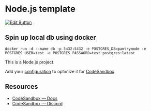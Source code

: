 # Node.js template

[![Edit Button](https://codesandbox.io/static/img/play-codesandbox.svg)](https://codesandbox.io/p/github/shubhamlatkar/monorepo2.0/main)

## Spin up local db using docker
```
docker run -d --name db -p 5432:5432 -e POSTGRES_DB=pantrynode -e POSTGRES_USER=test -e POSTGRES_PASSWORD=test postgres:latest
```

This is a Node.js project.

Add your [configuration](https://codesandbox.io/docs/projects/learn/setting-up/tasks) to optimize it for [CodeSandbox](https://codesandbox.io/p/dashboard).

## Resources

- [CodeSandbox — Docs](https://codesandbox.io/docs/projects)
- [CodeSandbox — Discord](https://discord.gg/Ggarp3pX5H)

